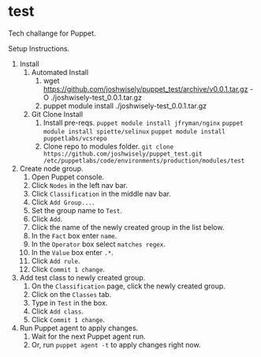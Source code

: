 # test #

Tech challange for Puppet.

Setup Instructions.
1) Install
	1) Automated Install
		1) wget https://github.com/joshwisely/puppet_test/archive/v0.0.1.tar.gz -O ./joshwisely-test_0.0.1.tar.gz
		2) puppet module install ./joshwisely-test_0.0.1.tar.gz
	2) Git Clone Install
		1) Install pre-reqs.
			`puppet module install jfryman/nginx`
			`puppet module install spiette/selinux`
			`puppet module install puppetlabs/vcsrepo`
		2) Clone repo to modules folder.
			`git clone https://github.com/joshwisely/puppet_test.git /etc/puppetlabs/code/environments/production/modules/test`
2) Create node group.
	1) Open Puppet console.
	2) Click `Nodes` in the left nav bar.
	3) Click `Classification` in the middle nav bar.
	4) Click `Add Group...`.
	5) Set the group name to `Test`.
	6) Click `Add`.
	7) Click the name of the newly created group in the list below.
	8) In the `Fact` box enter `name`.
	9) In the `Operator` box select `matches regex`.
	10) In the `Value` box enter `.*`.
	11) Click `Add rule`.
	12) Click `Commit 1 change`.
3) Add test class to newly created group.
	1) On the `Classification` page, click the newly created group.
	2) Click on the `Classes` tab.
	3) Type in `Test` in the box.
	4) Click `Add class`.
	5) Click `Commit 1 change`.
4) Run Puppet agent to apply changes.
	1) Wait for the next Puppet agent run.
	2) Or, run `puppet agent -t` to apply changes right now.